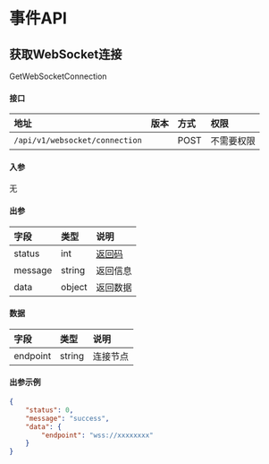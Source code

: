 # 事件API


## 获取WebSocket连接

GetWebSocketConnection

#### 接口

|地址|版本|方式|权限|
|:-----|:---------------|:-----|:---------------|
|`/api/v1/websocket/connection`|<Badge type="warning" text="v1" vertical="middle" />|POST|不需要权限|
 
#### 入参

无

#### 出参

|字段|类型|说明|
|:---------------|:-----|:---------------|
|status|int|[返回码](../start/status.md)|
|message|string|返回信息|
|data|object|返回数据|

#### 数据

|字段|类型|说明|
|:---------------|:-----|:---------------|
|endpoint|string|连接节点|

#### 出参示例

```json
{
    "status": 0,
    "message": "success",
    "data": {
        "endpoint": "wss://xxxxxxxx"
    }
}
```